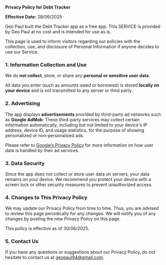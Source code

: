 


**Privacy Policy for Debt Tracker**

**Effective Date:** 28/06/2025

Geo Paul built the Debt Tracker app as a free app. This SERVICE is provided by Geo Paul at no cost and is intended for use as is.

This page is used to inform visitors regarding our policies with the collection, use, and disclosure of Personal Information if anyone decides to use our Service.

### 1. Information Collection and Use

We do **not collect**, store, or share any **personal or sensitive user data**.

All data you enter (such as amounts owed or borrowed) is stored **locally on your device** and is not transmitted to any server or third party.

### 2. Advertising

The app displays **advertisements** provided by third-party ad networks such as **Google AdMob**. These third-party services may collect certain information automatically, including but not limited to your device's IP address, device ID, and usage statistics, for the purpose of showing personalized or non-personalized ads.

Please refer to [Google’s Privacy Policy](https://policies.google.com/privacy) for more information on how user data is handled by their ad services.

### 3. Data Security

Since the app does not collect or store user data on servers, your data remains on your device. We recommend you protect your device with a screen lock or other security measures to prevent unauthorized access.

### 4. Changes to This Privacy Policy

We may update our Privacy Policy from time to time. Thus, you are advised to review this page periodically for any changes. We will notify you of any changes by posting the new Privacy Policy on this page.

This policy is effective as of 30/06/2025.

### 5. Contact Us

If you have any questions or suggestions about our Privacy Policy, do not hesitate to contact us at geopaul94@gmail.com.



